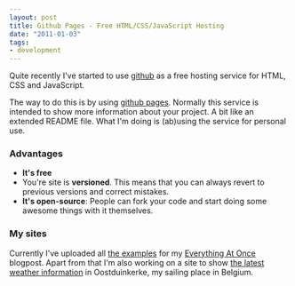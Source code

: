 ```yaml
---
layout: post
title: Github Pages - Free HTML/CSS/JavaScript Hosting
date: "2011-01-03"
tags:
- development
---
```


Quite recently I've started to use [github](https://github.com/) as a free hosting service for HTML, CSS and JavaScript.

The way to do this is by using [github pages](https://pages.github.com/). Normally this service is intended to show more information about your project. A bit like an extended README file. What I'm doing is (ab)using the service for personal use.

### Advantages

* __It's free__
* You're site is __versioned__. This means that you can always revert to previous versions and correct mistakes.
* __It's open-source__: People can fork your code and start doing some awesome things with it themselves.

### My sites

Currently I've uploaded all [the examples](https://christianvuerings.github.io/everythingatonce/) for my [Everything At Once](/loading-everything-at-once-javascript-html-css) blogpost. Apart from that I'm also working on a site to show [the latest weather information](https://christianvuerings.github.io/weathery/) in Oostduinkerke, my sailing place in Belgium.
